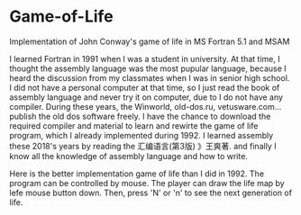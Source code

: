 # Game-of-Life
Implementation of John Conway's game of life in MS Fortran 5.1 and MSAM

I learned Fortran in 1991 when I was a student in university. At that time, I thought the assembly language was the most pupular language, because I heard the discussion from my classmates when I was in senior high school. I did not have a personal computer at that time, so I just read the book of assembly language and never try it on computer, due to I do not have any compiler. 
During these years, the Winworld, old-dos.ru, vetusware.com... publish the old dos software freely. I have the chance to download the required compiler and material to learn and rewirte the game of life program, which I already implemented during 1992.
I learned assembly these 2018's years by reading the 汇编语言(第3版) 》王爽著. and finally I know all the knowledge of assembly language and how to write.

Here is the better implementation game of life than I did in 1992.
The program can be controlled by mouse. The player can draw the life map by lefe mouse button down. Then, press 'N' or 'n' to see the next generation of life. 
